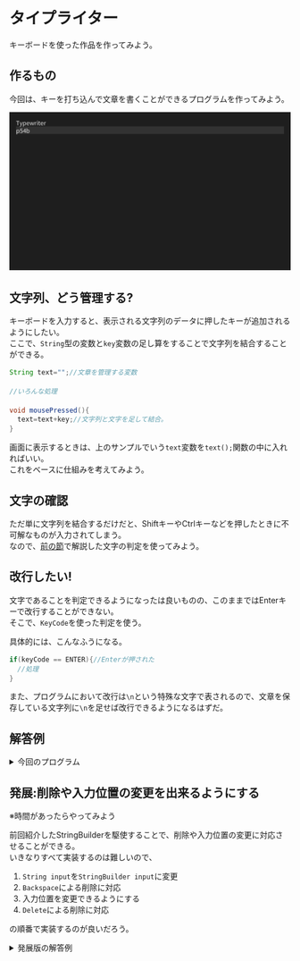 <link href="../css/original.css" rel="stylesheet">
<link rel="stylesheet" href="https://cdnjs.cloudflare.com/ajax/libs/highlight.js/11.9.0/styles/default.min.css">
<script src="https://cdnjs.cloudflare.com/ajax/libs/highlight.js/11.9.0/highlight.min.js"></script>

# タイプライター
キーボードを使った作品を作ってみよう。

## 作るもの
今回は、キーを打ち込んで文章を書くことができるプログラムを作ってみよう。

![タイプライター](../img/chap03/typewriter.png)

## 文字列、どう管理する?
キーボードを入力すると、表示される文字列のデータに押したキーが追加されるようにしたい。<br>
ここで、`String`型の変数と`key`変数の足し算をすることで文字列を結合することができる。
```Java
String text="";//文章を管理する変数

//いろんな処理

void mousePressed(){
  text=text+key;//文字列と文字を足して結合。
}
```

画面に表示するときは、上のサンプルでいう`text`変数を`text();`関数の中に入れればいい。<br>
これをベースに仕組みを考えてみよう。

## 文字の確認
ただ単に文字列を結合するだけだと、ShiftキーやCtrlキーなどを押したときに不可解なものが入力されてしまう。<br>
なので、[前の節](../key.html)で解説した文字の判定を使ってみよう。

## 改行したい!
文字であることを判定できるようになったは良いものの、このままではEnterキーで改行することができない。<br>
そこで、`KeyCode`を使った判定を使う。

具体的には、こんなふうになる。
```Java
if(keyCode == ENTER){//Enterが押された
  //処理
}
```

また、プログラムにおいて改行は`\n`という特殊な文字で表されるので、文章を保存している文字列に`\n`を足せば改行できるようになるはずだ。

## 解答例
<details class="accordion">
  <summary>今回のプログラム</summary>
  <pre>
<code class="lang-java">
String input;//入力された文字列
int line=0;//現在の改行数

float text_size=30;//テキストの大きさ
float text_leading=35;//行の高さ
float margin=30;//ウィンドウと描画位置の間の幅

void setup(){
  size(1280,720);
  input="";//初期化
  textSize(text_size);//テキストの大きさを変更
  textLeading(text_leading);//行の高さを変更
}

void draw(){
  background(30);
  fill(50);
  noStroke();
  rect(margin,margin+text_leading*line,width-margin*2,text_leading);//現在の行をハイライト
  fill(230);
  text(input,margin,margin+text_size);//テキストを表示
}

void keyPressed(){
  if(key!=CODED&&keyCode!=DELETE&&keyCode!=BACKSPACE){//キーが文字でない、またはDeleteかBackspaceの場合は処理をスキップ
    input+=key;//押されたキーの文字を連結
  }
  if(keyCode==ENTER){//Enterが押されたら改行数を更新
    line++;
  }
}</code>
  </pre>
</details>

## 発展:削除や入力位置の変更を出来るようにする
※時間があったらやってみよう

前回紹介したStringBuilderを駆使することで、削除や入力位置の変更に対応させることができる。<br>
いきなりすべて実装するのは難しいので、
1. `String input`を`StringBuilder input`に変更
2. `Backspace`による削除に対応
3. 入力位置を変更できるようにする
4. `Delete`による削除に対応

の順番で実装するのが良いだろう。

<details class="accordion">
  <summary>発展版の解答例</summary>
  <pre>
<code class="lang-java">
StringBuilder input;
int caret_position=0;

float text_size=30;
float text_leading=35;
float margin=30;

void setup(){
  size(1280,720);
  input=new StringBuilder(&quot;&quot;);
  fill(230);
  stroke(230);
  textSize(text_size);
  textLeading(text_leading);
}

void draw(){
  background(30);
  String input_text=input.toString();
  text(input_text,margin,margin+text_size);
  String sub_text=input_text.substring(0,caret_position);
  float h=count(sub_text,&quot;\n&quot;)*text_leading;
  float w=0;
  if(!sub_text.endsWith(&quot;\n&quot;)){
    String[] lines=sub_text.split(&quot;\n&quot;);
    w=textWidth(lines[lines.length-1]);
  }
  line(margin+w,margin+h,margin+w,margin+h+text_size);
}

int count(String string,String target){
  int c=0;
  int i=0;
  int len=target.length();
  while ((i=string.indexOf(target,i))!=-1){
    c++;
    i+=len;
  }
  return c;
}

void keyPressed(){
  if(keyCode==BACKSPACE){
    if(caret_position&gt;0){
      input.deleteCharAt(caret_position-1);
      caret_position--;
    }
  }else if(keyCode==DELETE){
    if(caret_position&lt;input.length()){
      input.deleteCharAt(caret_position);
    }
  }else if(keyCode==LEFT){
    if(caret_position&gt;0)caret_position--;
  }else if(keyCode==RIGHT){
    if(caret_position&lt;input.length())caret_position++;
  }else if(key!=CODED){
    input.insert(caret_position,key);
    caret_position++;
  }
}</code>
  </pre>
</details>